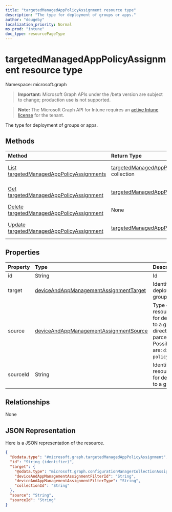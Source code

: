 ```yaml
---
title: "targetedManagedAppPolicyAssignment resource type"
description: "The type for deployment of groups or apps."
author: "dougeby"
localization_priority: Normal
ms.prod: "intune"
doc_type: resourcePageType
---
```


# targetedManagedAppPolicyAssignment resource type

Namespace: microsoft.graph

> **Important:** Microsoft Graph APIs under the /beta version are subject to change; production use is not supported.

> **Note:** The Microsoft Graph API for Intune requires an [active Intune license](https://go.microsoft.com/fwlink/?linkid=839381) for the tenant.

The type for deployment of groups or apps.

## Methods
|Method|Return Type|Description|
|:---|:---|:---|
|[List targetedManagedAppPolicyAssignments](../api/intune-mam-targetedmanagedapppolicyassignment-list.md)|[targetedManagedAppPolicyAssignment](../resources/intune-mam-targetedmanagedapppolicyassignment.md) collection|List properties and relationships of the [targetedManagedAppPolicyAssignment](../resources/intune-mam-targetedmanagedapppolicyassignment.md) objects.|
|[Get targetedManagedAppPolicyAssignment](../api/intune-mam-targetedmanagedapppolicyassignment-get.md)|[targetedManagedAppPolicyAssignment](../resources/intune-mam-targetedmanagedapppolicyassignment.md)|Read properties and relationships of the [targetedManagedAppPolicyAssignment](../resources/intune-mam-targetedmanagedapppolicyassignment.md) object.|
|[Delete targetedManagedAppPolicyAssignment](../api/intune-mam-targetedmanagedapppolicyassignment-delete.md)|None|Deletes a [targetedManagedAppPolicyAssignment](../resources/intune-mam-targetedmanagedapppolicyassignment.md).|
|[Update targetedManagedAppPolicyAssignment](../api/intune-mam-targetedmanagedapppolicyassignment-update.md)|[targetedManagedAppPolicyAssignment](../resources/intune-mam-targetedmanagedapppolicyassignment.md)|Update the properties of a [targetedManagedAppPolicyAssignment](../resources/intune-mam-targetedmanagedapppolicyassignment.md) object.|

## Properties
|Property|Type|Description|
|:---|:---|:---|
|id|String|Id|
|target|[deviceAndAppManagementAssignmentTarget](../resources/intune-shared-deviceandappmanagementassignmenttarget.md)|Identifier for deployment to a group or app|
|source|[deviceAndAppManagementAssignmentSource](../resources/intune-shared-deviceandappmanagementassignmentsource.md)|Type of resource used for deployment to a group, direct or parcel/policySet. Possible values are: `direct`, `policySets`.|
|sourceId|String|Identifier for resource used for deployment to a group|

## Relationships
None

## JSON Representation
Here is a JSON representation of the resource.
<!-- {
  "blockType": "resource",
  "keyProperty": "id",
  "@odata.type": "microsoft.graph.targetedManagedAppPolicyAssignment"
}
-->
``` json
{
  "@odata.type": "#microsoft.graph.targetedManagedAppPolicyAssignment",
  "id": "String (identifier)",
  "target": {
    "@odata.type": "microsoft.graph.configurationManagerCollectionAssignmentTarget",
    "deviceAndAppManagementAssignmentFilterId": "String",
    "deviceAndAppManagementAssignmentFilterType": "String",
    "collectionId": "String"
  },
  "source": "String",
  "sourceId": "String"
}
```






